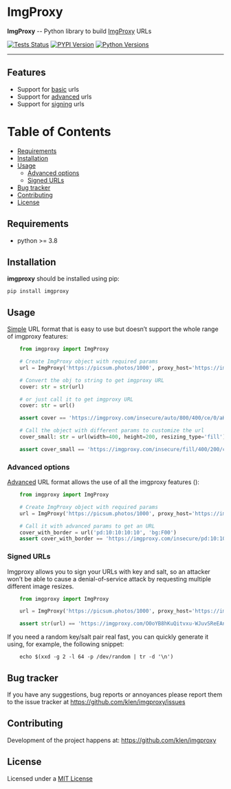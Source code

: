 # ImgProxy

**ImgProxy** -- Python library to build [ImgProxy](https://docs.imgproxy.net/) URLs

[![Tests Status](https://github.com/klen/imgproxy/workflows/tests/badge.svg)](https://github.com/klen/imgproxy/actions) [![PYPI Version](https://img.shields.io/pypi/v/imgproxy)](https://pypi.org/project/imgproxy/) [![Python Versions](https://img.shields.io/pypi/pyversions/imgproxy)](https://pypi.org/project/imgproxy/)

---

## Features

* Support for [basic](https://docs.imgproxy.net/#/generating_the_url_basic) urls
* Support for [advanced](https://docs.imgproxy.net/#/generating_the_url_advanced) urls
* Support for [signing](https://docs.imgproxy.net/#/signing_the_url) urls

# Table of Contents

* [Requirements](#requirements)
* [Installation](#installation)
* [Usage](#usage)
    * [Advanced options](#advanced-options)
    * [Signed URLs](#signed-urls)
* [Bug tracker](#bug-tracker)
* [Contributing](#contributing)
* [License](#license)


## Requirements

* python >= 3.8


## Installation

**imgproxy** should be installed using pip:

    pip install imgproxy


## Usage

[Simple](https://docs.imgproxy.net/#/generating_the_url_basic) URL format that
is easy to use but doesn’t support the whole range of imgproxy features:

```python
    from imgproxy import ImgProxy

    # Create ImgProxy object with required params
    url = ImgProxy('https://picsum.photos/1000', proxy_host='https://imgproxy.com', width=800, height=400)

    # Convert the obj to string to get imgproxy URL
    cover: str = str(url)

    # or just call it to get imgproxy URL
    cover: str = url()

    assert cover == 'https://imgproxy.com/insecure/auto/800/400/ce/0/aHR0cHM6Ly9waWNzdW0ucGhvdG9zLzEwMDA.'

    # Call the object with different params to customize the url
    cover_small: str = url(width=400, height=200, resizing_type='fill')

    assert cover_small == 'https://imgproxy.com/insecure/fill/400/200/ce/0/aHR0cHM6Ly9waWNzdW0ucGhvdG9zLzEwMDA.'

```

### Advanced options

[Advanced](https://docs.imgproxy.net/#/generating_the_url_advanced) URL format
allows the use of all the imgproxy features ():

```python
    from imgproxy import ImgProxy

    # Create ImgProxy object with required params
    url = ImgProxy('https://picsum.photos/1000', proxy_host='https://imgproxy.com')

    # Call it with advanced params to get an URL
    cover_with_border = url('pd:10:10:10:10', 'bg:F00')
    assert cover_with_border == 'https://imgproxy.com/insecure/pd:10:10:10:10/bg:F00/g:ce/rs:auto:0:0:0/aHR0cHM6Ly9waWNzdW0ucGhvdG9zLzEwMDA'

```

### Signed URLs

Imgproxy allows you to sign your URLs with key and salt, so an attacker won’t
be able to cause a denial-of-service attack by requesting multiple different
image resizes.

```python
    from imgproxy import ImgProxy

    url = ImgProxy('https://picsum.photos/1000', proxy_host='https://imgproxy.com', key="aa396160c50ea766910eab53", salt="b3fb8f215827bda5d0e7313d")

    assert str(url) == 'https://imgproxy.com/O0oYB8hKuQitvxu-WJuvSReEAnL-G2-fbGsb8m_Iiv4/auto/0/0/ce/0/aHR0cHM6Ly9waWNzdW0ucGhvdG9zLzEwMDA.'
```

If you need a random key/salt pair real fast, you can quickly generate it
using, for example, the following snippet:

```shell
    echo $(xxd -g 2 -l 64 -p /dev/random | tr -d '\n')
```



## Bug tracker

If you have any suggestions, bug reports or annoyances please report them to
the issue tracker at https://github.com/klen/imgproxy/issues


## Contributing

Development of the project happens at: https://github.com/klen/imgproxy


## License

Licensed under a [MIT License](http://opensource.org/licenses/MIT)
